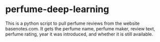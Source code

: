 # perfume-deep-learning

This is a python script to pull perfume reviews from the website basenotes.com. It gets the perfume name, perfume maker, review text, perfume rating, year it was introduced, and whether it is still available.
